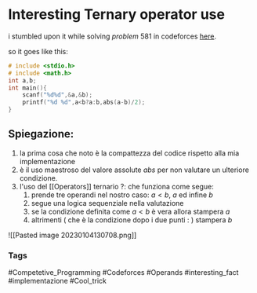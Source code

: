 # Interesting Ternary operator use

i stumbled upon it while solving *problem* $581$ in codeforces [here](https://codeforces.com/problemset/problem/581/A).

so it goes like this:
```c 
# include <stdio.h>
# include <math.h>
int a,b;
int main(){
	scanf("%d%d",&a,&b);
	printf("%d %d",a<b?a:b,abs(a-b)/2);
}
```
## Spiegazione: 
1. la prima cosa che noto è la compattezza del codice rispetto alla mia implementazione 
2. è il uso maestroso del valore assolute $abs$ per non valutare un ulteriore condizione. 
3. l'uso del [[Operators]] ternario $?:$ che funziona come segue: 
	1. prende tre operandi nel nostro caso: $a<b$, $a$ ed infine $b$ 
	2. segue una logica sequenziale nella valutazione 
	3. se la condizione definita come $a<b$ è vera allora stampera $a$
	4. altrimenti ( che è la condizione dopo i due punti $:$ ) stampera $b$

![[Pasted image 20230104130708.png]]

### Tags 
#Competetive_Programming 
#Codeforces 
#Operands 
#interesting_fact 
#implementazione 
#Cool_trick 
